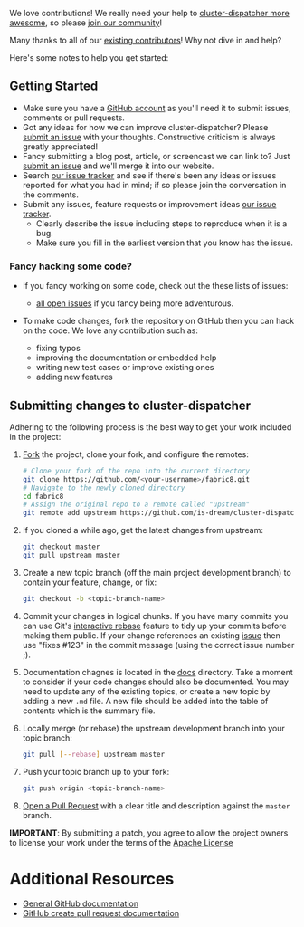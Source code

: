 
We love contributions! We really need your help to [cluster-dispatcher more awesome](https://github.com/isdream/cluster-dispatcher), so please [join our community](/community/index.html)!

Many thanks to all of our [existing contributors](https://github.com/isdream/cluster-dispatcher/graphs/contributors)! Why not dive in and help?

Here's some notes to help you get started:

## Getting Started

* Make sure you have a [GitHub account](https://github.com/signup/free) as you'll need it to submit issues, comments or pull requests.
* Got any ideas for how we can improve cluster-dispatcher? Please [submit an issue](https://github.com/isdream/cluster-dispatcher/issues?state=open) with your thoughts. Constructive criticism is always greatly appreciated!
* Fancy submitting a blog post, article, or screencast we can link to? Just [submit an issue](https://github.com/isdream/cluster-dispatcher/issues?state=open) and we'll merge it into our website.
* Search [our issue tracker](https://github.com/fabric8io/fabric8/issues?state=open) and see if there's been any ideas or issues reported for what you had in mind; if so please join the conversation in the comments.
* Submit any issues, feature requests or improvement ideas [our issue tracker](https://github.com/isdream/cluster-dispatcher/issues?state=open).
  * Clearly describe the issue including steps to reproduce when it is a bug.
  * Make sure you fill in the earliest version that you know has the issue.

### Fancy hacking some code?

* If you fancy working on some code, check out the these lists of issues:
   * [all open issues](https://github.com/isdream/cluster-dispatcher/issues?state=open) if you fancy being more adventurous.

* To make code changes, fork the repository on GitHub then you can hack on the code. We love any contribution such as:
   * fixing typos
   * improving the documentation or embedded help
   * writing new test cases or improve existing ones
   * adding new features

## Submitting changes to cluster-dispatcher

Adhering to the following process is the best way to get your work
included in the project:

1. [Fork](https://help.github.com/fork-a-repo/) the project, clone your fork,
   and configure the remotes:

   ```bash
   # Clone your fork of the repo into the current directory
   git clone https://github.com/<your-username>/fabric8.git
   # Navigate to the newly cloned directory
   cd fabric8
   # Assign the original repo to a remote called "upstream"
   git remote add upstream https://github.com/is-dream/cluster-dispatcher.git
   ```

2. If you cloned a while ago, get the latest changes from upstream:

   ```bash
   git checkout master
   git pull upstream master
   ```

3. Create a new topic branch (off the main project development branch) to
   contain your feature, change, or fix:

   ```bash
   git checkout -b <topic-branch-name>
   ```

4. Commit your changes in logical chunks. If you have many commits you can use Git's
   [interactive rebase](https://help.github.com/articles/interactive-rebase)
   feature to tidy up your commits before making them public.
   If your change references an existing [issue](https://github.com/fabric8io/fabric8/issues?state=open) then use "fixes #123" in the commit message (using the correct issue number ;).

5. Documentation chagnes is located in the [docs](docs) directory. Take a moment to consider if your code changes 
   should also be documented. You may need to update any of the existing topics, or create a new topic by adding a new `.md` file.
   A new file should be added into the table of contents which is the summary file. 

6. Locally merge (or rebase) the upstream development branch into your topic branch:

   ```bash
   git pull [--rebase] upstream master
   ```

7. Push your topic branch up to your fork:

   ```bash
   git push origin <topic-branch-name>
   ```

8. [Open a Pull Request](https://help.github.com/articles/using-pull-requests/)
    with a clear title and description against the `master` branch.

**IMPORTANT**: By submitting a patch, you agree to allow the project owners to
license your work under the terms of the [Apache License](license.txt)



# Additional Resources

* [General GitHub documentation](http://help.github.com/)
* [GitHub create pull request documentation](https://help.github.com/articles/creating-a-pull-request)


